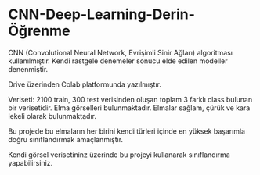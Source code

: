 # CNN-Deep-Learning-Derin-Öğrenme

CNN (Convolutional Neural Network, Evrişimli Sinir Ağları) algoritması kullanılmıştır. 
Kendi rastgele denemeler sonucu elde edilen modeller denenmiştir.

Drive üzerinden Colab platformunda yazılmıştır. 

Veriseti: 2100 train, 300 test verisinden oluşan toplam 3 farklı class bulunan bir verisetidir. 
Elma görselleri bulunmaktadır. Elmalar sağlam, çürük ve kara lekeli olarak bulunmaktadır.

Bu projede bu elmaların her birini kendi türleri içinde en yüksek başarımla doğru sınıflandırmak amaçlanmıştır.


Kendi görsel verisetininz üzerinde bu projeyi kullanarak sınıflandırma yapabilirsiniz. 

